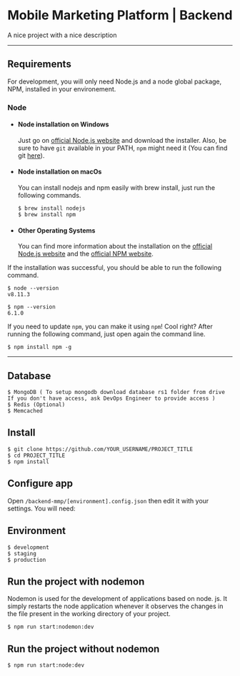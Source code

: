 # Mobile Marketing Platform | Backend

A nice project with a nice description

---
## Requirements

For development, you will only need Node.js and a node global package, NPM, installed in your environement.

### Node
- #### Node installation on Windows

  Just go on [official Node.js website](https://nodejs.org/) and download the installer.
Also, be sure to have `git` available in your PATH, `npm` might need it (You can find git [here](https://git-scm.com/)).

- #### Node installation on macOs

  You can install nodejs and npm easily with brew install, just run the following commands.

      $ brew install nodejs
      $ brew install npm

- #### Other Operating Systems
  You can find more information about the installation on the [official Node.js website](https://nodejs.org/) and the [official NPM website](https://npmjs.org/).

If the installation was successful, you should be able to run the following command.

    $ node --version
    v8.11.3

    $ npm --version
    6.1.0

If you need to update `npm`, you can make it using `npm`! Cool right? After running the following command, just open again the command line.

    $ npm install npm -g

---

## Database

    $ MongoDB ( To setup mongodb download database rs1 folder from drive If you don't have access, ask DevOps Engineer to provide access )
    $ Redis (Optional)
    $ Memcached

## Install

    $ git clone https://github.com/YOUR_USERNAME/PROJECT_TITLE
    $ cd PROJECT_TITLE
    $ npm install

## Configure app

Open `/backend-mmp/[environment].config.json` then edit it with your settings. You will need:

## Environment
    
    $ development
    $ staging
    $ production

## Run the project with nodemon
Nodemon is used for the development of applications based on node. js. It simply restarts the node application whenever it observes the changes in the file present in the working directory of your project.

    $ npm run start:nodemon:dev

## Run the project without nodemon
    
    $ npm run start:node:dev
